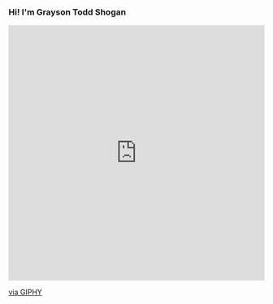 ### Hi! I'm Grayson Todd Shogan 

<div style="width:100%;height:0;padding-bottom:100%;position:relative;"><iframe src="https://giphy.com/embed/TlK63EosQbolm8pvVqU" width="100%" height="100%" style="position:absolute" frameBorder="0" class="giphy-embed" allowFullScreen></iframe></div><p><a href="https://giphy.com/gifs/bleedgfx-animation-colors-minimalistic-TlK63EosQbolm8pvVqU">via GIPHY</a></p>
